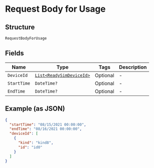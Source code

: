 
# Request Body for Usage

## Structure

`RequestBodyForUsage`

## Fields

| Name | Type | Tags | Description |
|  --- | --- | --- | --- |
| `DeviceId` | [`List<ReadySimDeviceId>`](../../doc/models/ready-sim-device-id.md) | Optional | - |
| `StartTime` | `DateTime?` | Optional | - |
| `EndTime` | `DateTime?` | Optional | - |

## Example (as JSON)

```json
{
  "startTime": "08/15/2021 00:00:00",
  "endTime": "08/16/2021 00:00:00",
  "deviceId": [
    {
      "kind": "kind8",
      "id": "id0"
    }
  ]
}
```

